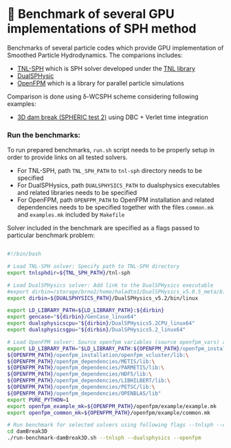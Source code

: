 # 🌊 Benchmark of several GPU implementations of SPH method

Benchmarks of several particle codes which provide GPU implementation of Smoothed Particle Hydrodynamics. The comparions includes:

- [TNL-SPH](https://gitlab.com/tnl-project/tnl-sph) which is SPH solver developed under the [TNL library](https://tnl-project.org/)
- [DualSPHysic](https://dual.sphysics.org/)
- [OpenFPM](http://openfpm.mpi-cbg.de/) which is a library for parallel particle simulations

Comparison is done using δ-WCSPH scheme considering following examples:

- [3D dam break (SPHERIC test 2)](https://www.spheric-sph.org/tests/test-02) using DBC + Verlet time integration


### Run the benchmarks:

To run prepared benchmarks, `run.sh` script needs to be properly setup in order to provide links on
all tested solvers.

- For TNL-SPH, path `TNL_SPH_PATH` to `tnl-sph` directory needs to be specified
- For DualSPHysics, path `DUALSPHYSICS_PATH` to dualsphysics executables and related libraries needs to be specified
- For OpenFPM, path `OPENFPM_PATH` to OpenFPM installation and related dependencies needs to be specified together with the files `common.mk` and `examples.mk` included by `Makefile`

Solver included in the benchmark are specified as a flags passed to particular benchmark problem:

```bash

#!/bin/bash

# Load TNL-SPH solver: Specify path to TNL-SPH directory
export tnlsphdir=${TNL_SPH_PATH}/tnl-sph

# Load DualSPHysics solver: Add link to the DualSPHysics executable
#export dirbin=/storage/brno2/home/haladto1/DualSPHysics_v5.0.5_meta/bin/linux
export dirbin=${DUALSPHYSICS_PATH}/DualSPHysics_v5.2/bin/linux

export LD_LIBRARY_PATH=${LD_LIBRARY_PATH}:${dirbin}
export gencase="${dirbin}/GenCase_linux64"
export dualsphysicscpu="${dirbin}/DualSPHysics5.2CPU_linux64"
export dualsphysicsgpu="${dirbin}/DualSPHysics5.2_linux64"

# Load OpenFPM solver: Source openfpm variables (source openfpm_vars) and specify path on common.mk and example.mk
export LD_LIBRARY_PATH="$LD_LIBRARY_PATH:${OPENFPM_PATH}/openfpm_installation/openfpm_devices/lib:\
${OPENFPM_PATH}/openfpm_installation/openfpm_vcluster/lib:\
${OPENFPM_PATH}/openfpm_dependencies/METIS/lib:\
${OPENFPM_PATH}/openfpm_dependencies/PARMETIS/lib:\
${OPENFPM_PATH}/openfpm_dependencies/HDF5/lib:\
${OPENFPM_PATH}/openfpm_dependencies/LIBHILBERT/lib:\
${OPENFPM_PATH}/openfpm_dependencies/PETSC/lib:\
${OPENFPM_PATH}/openfpm_dependencies/OPENBLAS/lib"
export PURE_PYTHON=1
export openfpm_example_mk=${OPENFPM_PATH}/openfpm/example/example.mk
export openfpm_common_mk=${OPENFPM_PATH}/openfpm/example/common.mk

# Run benchmark for selected solvers using following flags --tnlsph --dualsphysics --openfpm
cd damBreak3D
./run-benchmark-damBreak3D.sh --tnlsph --dualsphysics --openfpm

```
